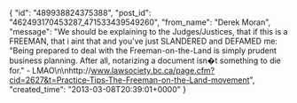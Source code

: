  {
   "id": "489938824375388",
   "post_id": "462493170453287_471533439549260",
   "from_name": "Derek Moran",
   "message": "We should be explaining to the Judges/Justices, that if this is a FREEMAN, that i aint that and you've just SLANDERED and DEFAMED me: \"Being prepared to deal with the Freeman-on-the-Land is simply prudent business planning. After all, notarizing a document isn�t something to die for.\" - LMAO\n\nhttp://www.lawsociety.bc.ca/page.cfm?cid=2627&t=Practice-Tips-The-Freeman-on-the-Land-movement",
   "created_time": "2013-03-08T20:39:01+0000"
 }
